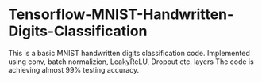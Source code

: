 # Tensorflow-MNIST-Handwritten-Digits-Classification
This is a basic MNIST handwritten digits classification code.
Implemented using conv, batch normalizion, LeakyReLU, Dropout etc. layers
The code is achieving almost 99% testing accuracy.
